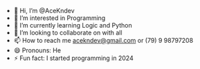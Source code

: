 - 👋 Hi, I’m @AceKndev
- 👀 I’m interested in Programming
- 🌱 I’m currently learning Logic and Python
- 💞️ I’m looking to collaborate on with all
- 📫 How to reach me acekndev@gmail.com or (79) 9 98797208
- 😄 Pronouns: He
- ⚡ Fun fact: I started programming in 2024

<!---
AceKndev/AceKndev is a ✨ special ✨ repository because its `README.md` (this file) appears on your GitHub profile.
You can click the Preview link to take a look at your changes.
--->
